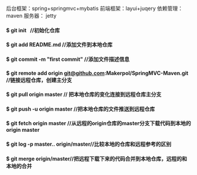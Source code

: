 #

后台框架：spring+springmvc+mybatis
前端框架：layui+juqery
依赖管理：maven
服务器： jetty

#### $ git init   							//初始化仓库
#### $ git add README.md 					//添加文件到本地仓库  
#### $ git commit -m "first commit"			//添加文件描述信息
#### $ git remote add origin git@github.com:Makerpol/SpringMVC-Maven.git 	//链接远程仓库，创建主分支
#### $ git pull origin master 				// 把本地仓库的变化连接到远程仓库主分支
#### $ git push -u origin master 			//把本地仓库的文件推送到远程仓库		


#### $ git fetch origin master //从远程的origin仓库的master分支下载代码到本地的origin master

#### $ git log -p master.. origin/master//比较本地的仓库和远程参考的区别

#### $ git merge origin/master//把远程下载下来的代码合并到本地仓库，远程的和本地的合并